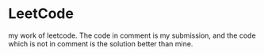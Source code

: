 # LeetCode

my work of leetcode. The code in comment is my submission, and the code which is not in comment is the solution better than mine.